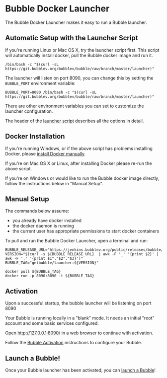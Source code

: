 Bubble Docker Launcher
======================
The Bubble Docker Launcher makes it easy to run a Bubble launcher.

## Automatic Setup with the Launcher Script
If you're running Linux or Mac OS X, try the launcher script first.
This script will automatically install docker, pull the Bubble docker image and run it.

    /bin/bash -c "$(curl -sL https://git.bubblev.org/bubblev/bubble/raw/branch/master/launcher)"

The launcher will listen on port 8090, you can change this by setting the `BUBBLE_PORT` environment variable:

    BUBBLE_PORT=8080 /bin/bash -c "$(curl -sL https://git.bubblev.org/bubblev/bubble/raw/branch/master/launcher)"

There are other environment variables you can set to customize the launcher configuration.

The header of the [launcher script](https://git.bubblev.org/bubblev/bubble/src/branch/master/launcher)
describes all the options in detail.

## Docker Installation
If you're running Windows, or if the above script has problems installing Docker,
please [install Docker manually](https://docs.docker.com/engine/install/).

If you're on Mac OS X or Linux, after installing Docker please re-run the above script.

If you're on Windows or would like to run the Bubble docker image directly, follow the instructions below in "Manual Setup".

## Manual Setup
The commands below assume:
 * you already have docker installed
 * the docker daemon is running
 * the current user has appropriate permissions to start docker containers

To pull and run the Bubble Docker Launcher, open a terminal and run: 

    BUBBLE_RELEASE_URL="https://jenkins.bubblev.org/public/releases/bubble/latest.txt"
    VERSION="$(curl -s ${BUBBLE_RELEASE_URL}  | awk -F '_' '{print $2}' | awk -F '.' '{print $1"."$2"."$3}')"
    BUBBLE_TAG="getbubble/launcher:${VERSION}"

    docker pull ${BUBBLE_TAG}
    docker run -p 8090:8090 -t ${BUBBLE_TAG}

## Activation
Upon a successful startup, the bubble launcher will be listening on port 8090

Your Bubble is running locally in a "blank" mode. It needs an initial "root" account and some basic services configured.

Open http://127.0.0.1:8090/ in a web browser to continue with activation.

Follow the [Bubble Activation](activation.md) instructions to configure your Bubble.

## Launch a Bubble!
Once your Bubble launcher has been activated, you can [launch a Bubble](launch-node-from-local.md)!
